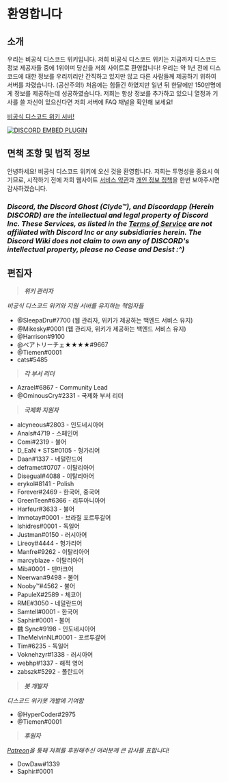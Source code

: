 <!-- TITLE: Korean - 홈 -->
<!-- SUBTITLE: 비공식 디스코드 위키에 오신 것을 환영합니다! -->

# 환영합니다
## 소개

우리는 비공식 디스코드 위키입니다. 저희 비공식 디스코드 위키는 지금까지 디스코드 정보 제공자들 중에 1위이며 당신을 저희 사이트로 환영합니다! 우리는 약 1년 전에 디스코드에 대한 정보를 우리끼리만 간직하고 있지만 않고 다른 사람들께 제공하기 위하여 서버를 차렸습니다. (공산주의!) 처음에는 힘들긴 하였지만 일년 뒤 한달에만 150만명에게 정보를 제공하는데 성공하였습니다. 저희는 항상 정보를 추가하고 있으니 열정과 기사를 쓸 자신이 있으신다면 저희 서버에 FAQ 채널을 확인해 보세요!

[비공식 디스코드 위키 서버!](https://discord.gg/s26rr5f)

<a href="https://discord.gg/s26rr5f">![DISCORD EMBED PLUGIN](https://discordapp.com/api/guilds/367460196148183040/widget.png?style=banner2)</a>

## 면책 조항 및 법적 정보
안녕하세요! 비공식 디스코드 위키에 오신 것을 환영합니다. 저희는 투명성을 중요시 여기므로, 시작하기 전에 저희 웹사이트 [서비스 약관](/terms)과 [개인 정보 정책](/privacy)을 한번 보아주시면 감사하겠습니다.

### ***Discord, the Discord Ghost (Clyde™), and Discordapp (Herein DISCORD) are the intellectual and legal property of Discord Inc. These Services, as listed in the [Terms of Service](/terms) are not affiliated with Discord Inc or any subsidiaries herein. The Discord Wiki does not claim to own any of DISCORD's intellectual property, please no Cease and Desist :^)***

## 편집자
> ***위키 관리자***

*비공식 디스코드 위키와 지원 서버를 유지하는 책임자들*
* @SleepaDru#7700 (웹 관리자, 위키가 제공하는 백엔드 서비스 유지)
* @Mikesky#0001 (웹 관리자, 위키가 제공하는 백엔드 서비스 유지)
* @Harrison#9100
* @ベアトリーチェ★★★★#9667
* @Tiemen#0001
* cats#5485

>***각 부서 리더***

* Azrael#6867 - Community Lead
* @OminousCry#2331 - 국제화 부서 리더

> ***국제화 지원자***

* alcyneous#2803 - 인도네시아어
* Anaís#4719 - 스페인어
* Comi#2319 - 불어
* D_EaN * STS#0105 - 헝가리어
* Daan#1337 - 네덜란드어
* deframet#0707 - 이탈리아어
* Disegual#4088 - 이탈리아어
* erykol#8141 - Polish
* Forever#2469 - 한국어, 중국어
* GreenTeen#6366 - 리투아니아어
* Harfeur#3633 - 불어
* Immotay#0001 - 브라질 포르투갈어
* Ishidres#0001 - 독일어
* Justman#0150 - 러시아어
* Lireoy#4444 - 헝가리어
* Manfre#9262 - 이탈리아어
* marcyblaze - 이탈리아어
* Mib#0001 - 덴마크어
* Neerwan#9498 - 불어
* Nooby™#4562 - 불어
* PapuleX#2589 - 체코어
* RME#3050 - 네덜란드어
* Samtell#0001 - 한국어
* Saphir#0001 - 불어
* 魏 Sync#9198 - 인도네시아어
* TheMelvinNL#0001 - 포르투갈어
* Tim#6235 - 독일어
* Voknehzyr#1338 - 러시아어
* webhp#1337 - 해적 영어
* zabszk#5292 - 폴란드어


> ***봇 개발자***

*디스코드 위키봇 개발에 기여함*
* @HyperCoder#2975
* @Tiemen#0001

>***후원자***

*[Patreon](https://www.patreon.com/TheDiscordWiki)을 통해 저희를 후원해주신 여러분께 큰 감사를 표합니다!*

* DowDaw#1339
* Saphir#0001